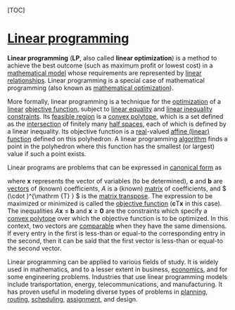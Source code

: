 [TOC]



# [Linear programming](https://en.wikipedia.org/wiki/Linear_programming)


  

**Linear programming** (**LP**, also called **linear optimization**) is a method to achieve the best outcome (such as maximum profit or lowest cost) in a [mathematical model](https://en.wikipedia.org/wiki/Mathematical_model) whose requirements are represented by [linear relationships](https://en.wikipedia.org/wiki/Linear_function#As_a_polynomial_function). Linear programming is a special case of mathematical programming (also known as [mathematical optimization](https://en.wikipedia.org/wiki/Mathematical_optimization)).

More formally, linear programming is a technique for the [optimization](https://en.wikipedia.org/wiki/Mathematical_optimization) of a [linear](https://en.wikipedia.org/wiki/Linear) [objective function](https://en.wikipedia.org/wiki/Objective_function), subject to [linear equality](https://en.wikipedia.org/wiki/Linear_equality) and [linear inequality](https://en.wikipedia.org/wiki/Linear_inequality) [constraints](https://en.wikipedia.org/wiki/Constraint_(mathematics)). Its [feasible region](https://en.wikipedia.org/wiki/Feasible_region) is a [convex polytope](https://en.wikipedia.org/wiki/Convex_polytope), which is a set defined as the [intersection](https://en.wikipedia.org/wiki/Intersection_(mathematics)) of finitely many [half spaces](https://en.wikipedia.org/wiki/Half-space_(geometry)), each of which is defined by a linear inequality. Its objective function is a [real](https://en.wikipedia.org/wiki/Real_number)-valued [affine (linear) function](https://en.wikipedia.org/wiki/Affine_function) defined on this polyhedron. A linear programming [algorithm](https://en.wikipedia.org/wiki/Algorithm) finds a point in the polyhedron where this function has the smallest (or largest) value if such a point exists.

Linear programs are problems that can be expressed in [canonical form](https://en.wikipedia.org/wiki/Canonical_form) as



where **x** represents the vector of variables (to be determined), **c** and **b** are [vectors](https://en.wikipedia.org/wiki/Vector_space) of (known) coefficients, *A* is a (known) [matrix](https://en.wikipedia.org/wiki/Matrix_(mathematics)) of coefficients, and $ (\cdot )^{\mathrm {T} } $ is the [matrix transpose](https://en.wikipedia.org/wiki/Matrix_transpose). The expression to be maximized or minimized is called the [objective function](https://en.wikipedia.org/wiki/Objective_function) (**c**T**x** in this case). The inequalities *A***x** ≤ **b** and **x** ≥ **0** are the constraints which specify a [convex polytope](https://en.wikipedia.org/wiki/Convex_polytope) over which the objective function is to be optimized. In this context, two vectors are [comparable](https://en.wikipedia.org/wiki/Comparability) when they have the same dimensions. If every entry in the first is less-than or equal-to the corresponding entry in the second, then it can be said that the first vector is less-than or equal-to the second vector.

Linear programming can be applied to various fields of study. It is widely used in mathematics, and to a lesser extent in business, [economics](https://en.wikipedia.org/wiki/Economics), and for some engineering problems. Industries that use linear programming models include transportation, energy, telecommunications, and manufacturing. It has proven useful in modeling diverse types of problems in [planning](https://en.wikipedia.org/wiki/Automated_planning_and_scheduling), [routing](https://en.wikipedia.org/wiki/Routing), [scheduling](https://en.wikipedia.org/wiki/Scheduling_(production_processes)), [assignment](https://en.wikipedia.org/wiki/Assignment_problem), and design.